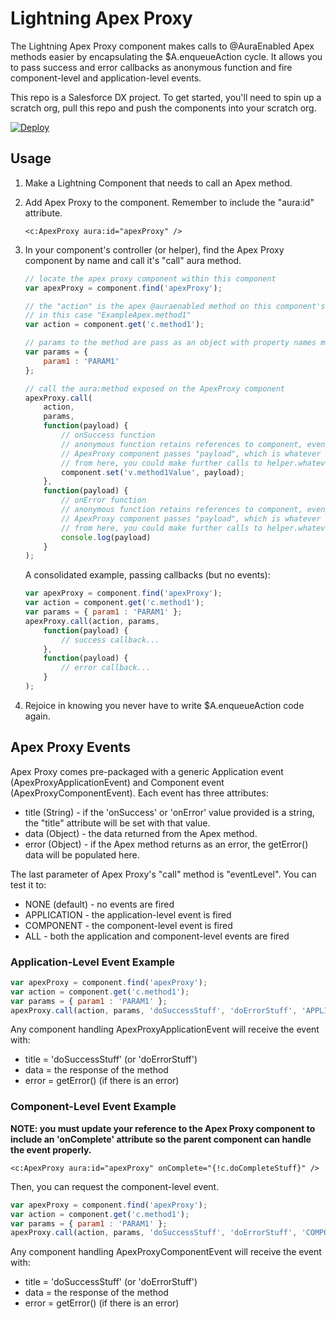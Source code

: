 # Lightning Apex Proxy

The Lightning Apex Proxy component makes calls to @AuraEnabled Apex methods easier by encapsulating the $A.enqueueAction cycle. It allows you to pass success and error callbacks as anonymous function and fire component-level and application-level events.

This repo is a Salesforce DX project. To get started, you'll need to spin up a scratch org, pull this repo and push the components into your scratch org.

[![Deploy](https://deploy-to-sfdx.com/dist/assets/images/DeployToSFDX.svg)](https://deploy-to-sfdx.com)

## Usage

1. Make a Lightning Component that needs to call an Apex method.
1. Add Apex Proxy to the component. Remember to include the "aura:id" attribute.

	```
	<c:ApexProxy aura:id="apexProxy" />
	```

1. In your component's controller (or helper), find the Apex Proxy component by name and call it's "call" aura method.

	```javascript
	// locate the apex proxy component within this component
    var apexProxy = component.find('apexProxy');

	// the "action" is the apex @auraenabled method on this component's controller
	// in this case "ExampleApex.method1"
	var action = component.get('c.method1');

	// params to the method are pass as an object with property names matching
	var params = {
		param1 : 'PARAM1'
	};

	// call the aura:method exposed on the ApexProxy component
	apexProxy.call(
		action,
		params,
        function(payload) {
			// onSuccess function
			// anonymous function retains references to component, event and helper
			// ApexProxy component passes "payload", which is whatever the Apex method returns
			// from here, you could make further calls to helper.whateverMethodToDoStuff();
			component.set('v.method1Value', payload);
        },
		function(payload) {
    		// onError function
    		// anonymous function retains references to component, event and helper
    		// ApexProxy component passes "payload", which is whatever the Apex method returns
			// from here, you could make further calls to helper.whateverMethodToDoStuff();
			console.log(payload)
        }
	);
	```
	A consolidated example, passing callbacks (but no events):
	
	```javascript
	var apexProxy = component.find('apexProxy');
	var action = component.get('c.method1');
	var params = { param1 : 'PARAM1' };
	apexProxy.call(action, params,
		function(payload) {
			// success callback...
		},
		function(payload) {
			// error callback...
		}
	);
	```
	
1. Rejoice in knowing you never have to write $A.enqueueAction code again.

## Apex Proxy Events

Apex Proxy comes pre-packaged with a generic Application event (ApexProxyApplicationEvent) and Component event (ApexProxyComponentEvent). Each event has three attributes:

* title (String) - if the 'onSuccess' or 'onError' value provided is a string, the "title" attribute will be set with that value.
* data (Object) - the data returned from the Apex method. 
* error (Object) - if the Apex method returns as an error, the getError() data will be populated here. 

The last parameter of Apex Proxy's "call" method is "eventLevel". You can test it to:

* NONE (default) - no events are fired
* APPLICATION - the application-level event is fired
* COMPONENT - the component-level event is fired
* ALL - both the application and component-level events are fired

### Application-Level Event Example

```javascript
var apexProxy = component.find('apexProxy');
var action = component.get('c.method1');
var params = { param1 : 'PARAM1' };
apexProxy.call(action, params, 'doSuccessStuff', 'doErrorStuff', 'APPLICATION');
```
Any component handling ApexProxyApplicationEvent will receive the event with:

* title = 'doSuccessStuff' (or 'doErrorStuff')
* data = the response of the method
* error = getError() (if there is an error)

### Component-Level Event Example

**NOTE: you must update your reference to the Apex Proxy component to include an 'onComplete' attribute so the parent component can handle the event properly.**

```
<c:ApexProxy aura:id="apexProxy" onComplete="{!c.doCompleteStuff}" />
```

Then, you can request the component-level event.

```javascript
var apexProxy = component.find('apexProxy');
var action = component.get('c.method1');
var params = { param1 : 'PARAM1' };
apexProxy.call(action, params, 'doSuccessStuff', 'doErrorStuff', 'COMPONENT');
```

Any component handling ApexProxyComponentEvent will receive the event with:

* title = 'doSuccessStuff' (or 'doErrorStuff')
* data = the response of the method
* error = getError() (if there is an error)